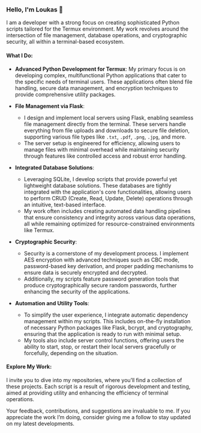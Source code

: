 ### Hello, I'm Loukas 👋

I am a developer with a strong focus on creating sophisticated Python scripts tailored for the Termux environment. My work revolves around the intersection of file management, database operations, and cryptographic security, all within a terminal-based ecosystem.

#### What I Do:
- **Advanced Python Development for Termux**: My primary focus is on developing complex, multifunctional Python applications that cater to the specific needs of terminal users. These applications often blend file handling, secure data management, and encryption techniques to provide comprehensive utility packages.
  
- **File Management via Flask**: 
   - I design and implement local servers using Flask, enabling seamless file management directly from the terminal. These servers handle everything from file uploads and downloads to secure file deletion, supporting various file types like `.txt`, `.pdf`, `.png`, `.jpg`, and more.
   - The server setup is engineered for efficiency, allowing users to manage files with minimal overhead while maintaining security through features like controlled access and robust error handling.

- **Integrated Database Solutions**:
   - Leveraging SQLite, I develop scripts that provide powerful yet lightweight database solutions. These databases are tightly integrated with the application's core functionalities, allowing users to perform CRUD (Create, Read, Update, Delete) operations through an intuitive, text-based interface.
   - My work often includes creating automated data handling pipelines that ensure consistency and integrity across various data operations, all while remaining optimized for resource-constrained environments like Termux.

- **Cryptographic Security**:
   - Security is a cornerstone of my development process. I implement AES encryption with advanced techniques such as CBC mode, password-based key derivation, and proper padding mechanisms to ensure data is securely encrypted and decrypted.
   - Additionally, my scripts feature password generation tools that produce cryptographically secure random passwords, further enhancing the security of the applications.

- **Automation and Utility Tools**:
   - To simplify the user experience, I integrate automatic dependency management within my scripts. This includes on-the-fly installation of necessary Python packages like Flask, bcrypt, and cryptography, ensuring that the application is ready to run with minimal setup.
   - My tools also include server control functions, offering users the ability to start, stop, or restart their local servers gracefully or forcefully, depending on the situation.

#### Explore My Work:
I invite you to dive into my repositories, where you’ll find a collection of these projects. Each script is a result of rigorous development and testing, aimed at providing utility and enhancing the efficiency of terminal operations. 

Your feedback, contributions, and suggestions are invaluable to me. If you appreciate the work I’m doing, consider giving me a follow to stay updated on my latest developments.
